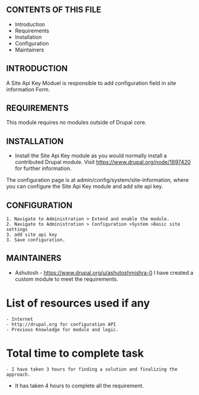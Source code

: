 CONTENTS OF THIS FILE
---------------------

 * Introduction
 * Requirements
 * Installation
 * Configuration
 * Maintainers


INTRODUCTION
------------

A Site Api Key Moduel is responsible to add configuration field in site
information Form.


REQUIREMENTS
------------

This module requires no modules outside of Drupal core.


INSTALLATION
------------

 * Install the Site Api Key module as you would normally install a contributed
   Drupal module. Visit https://www.drupal.org/node/1897420 for further
   information.

The configuration page is at admin/config/system/site-information,
  where you can configure the Site Api Key module
  and add site api key.

CONFIGURATION
-------------

    1. Navigate to Administration > Extend and enable the module.
    2. Navigate to Administration > Configuration >System >Basic site settings
    3. add site api key
    3. Save configuration.


MAINTAINERS
-----------

   * Ashutosh  - https://www.drupal.org/u/ashutoshmishra-0
    I have created a custom module to meet the requirements.

   List of resources used if any
   =============================
    - Internet
    - http://drupal.org for configuration API
    - Previous Knowledge for module and logic.

   Total time to complete task
   ===========================
    - I have taken 3 hours for finding a solution and finalizing the approach.
  -  It has taken 4 hours to complete all the requirement.
